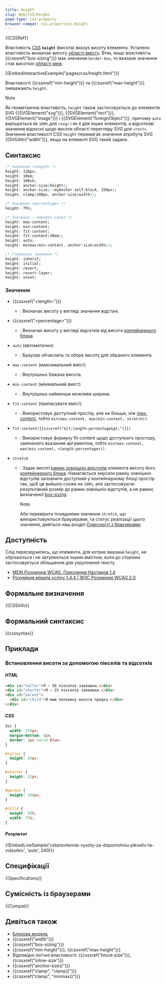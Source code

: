 ```yaml
---
title: height
slug: Web/CSS/height
page-type: css-property
browser-compat: css.properties.height
---
```


{{CSSRef}}

Властивість [CSS](/uk/docs/Web/CSS) **`height`** (висота) вказує висоту елемента. Усталено властивість визначає висоту [області вмісту](/uk/docs/Web/CSS/CSS_box_model/Introduction_to_the_CSS_box_model#oblast-vmistu). Втім, якщо властивість {{cssxref("box-sizing")}} має значення `border-box`, то вказане значення стає висотою [області меж](/uk/docs/Web/CSS/CSS_box_model/Introduction_to_the_CSS_box_model#oblast-mezh).

{{EmbedInteractiveExample("pages/css/height.html")}}

Властивості {{cssxref("min-height")}} та {{cssxref("max-height")}} зневажають `height`.

> [!NOTE]
> Як геометрична властивість, `height` також застосовується до елементів SVG {{SVGElement("svg")}}, {{SVGElement("rect")}}, {{SVGElement("image")}} і {{SVGElement("foreignObject")}}, причому `auto` вирішується як `100%` для `<svg>` і як `0` для інших елементів, а відсоткові значення відносні щодо висоти області перегляду SVG для `<rect>`. Значення властивості CSS `height` перемагає значення атрибута SVG {{SVGAttr("width")}}, якщо на елементі SVG такий задано.

## Синтаксис

```css
/* Значення <length> */
height: 120px;
height: 10em;
height: 100vh;
height: anchor-size(height);
height: anchor-size(--myAnchor self-block, 250px);
height: clamp(200px, anchor-size(width));

/* Значення <percentage> */
height: 75%;

/* Значення – ключові слова */
height: max-content;
height: min-content;
height: fit-content;
height: fit-content(20em);
height: auto;
height: minmax(min-content, anchor-size(width));

/* Глобальні значення */
height: inherit;
height: initial;
height: revert;
height: revert-layer;
height: unset;
```

### Значення

- {{cssxref("&lt;length&gt;")}}
  - : Визначає висоту у вигляді значення відстані.
- {{cssxref("&lt;percentage&gt;")}}
  - : Визначає висоту у вигляді відсотків від висоти [контейнерного блока](/uk/docs/Web/CSS/Containing_block).
- `auto` (автоматично)
  - : Браузер обчислить та обере висоту для обраного елемента.
- `max-content` (максимальний вміст)
  - : Внутрішньо бажана висота.
- `min-content` (мінімальний вміст)
  - : Внутрішньо найменша можлива ширина.
- `fit-content` (припасувати вміст)
  - : Використовує доступний простір, але не більше, ніж [max-content](/uk/docs/Web/CSS/max-content), тобто `min(max-content, max(min-content, stretch))`.
- `fit-content({{cssxref("&lt;length-percentage&gt;")}})`
  - : Використовує формулу fit-content щодо доступного простору, заміненого вказаним аргументом, тобто `min(max-content, max(min-content, <length-percentage>))`.
- `stretch`

  - : Задає висоті [рамки зовнішніх відступів](/uk/docs/Learn/CSS/Building_blocks/The_box_model#chastyny-ramky) елемента висоту його [контейнерного блока](/uk/docs/Web/CSS/Containing_block#vybir-konteinernoho-bloka). Намагається змусити рамку зовнішніх відступів заповнити доступний у контейнерному блоці простір так, щоб це вийшло схоже на `100%`, але застосовуючи результівний розмір до рамки зовнішніх відступів, а не рамки, визначеної [box-sizing](/uk/docs/Web/CSS/box-sizing).

    > [!NOTE]
    > Аби перевірити псевдоніми значення `stretch`, що використовуються браузерами, та статус реалізації цього значення, дивіться наш розділ [Сумісності з браузерами](#sumisnist-iz-brauzeramy).

## Доступність

Слід пересвідчитись, що елементи, для котрих вказана `height`, не обрізаються і не затуляються іншим вмістом, коли до сторінки застосовується збільшення для укрупнення тексту.

- [MDN Розуміння WCAG, Пояснення Настанов 1.4](/uk/docs/Web/Accessibility/Understanding_WCAG/Perceivable#nastanovy-1.4-polehshennia-perehliadu-ta-proslukhovuvannia-dlia-korystuvachiv-vkliuchno-iz-viddilenniam-perednioho-planu-vid-tla)
- [Розуміння мірила успіху 1.4.4 | W3C Розуміння WCAG 2.0](https://www.w3.org/TR/UNDERSTANDING-WCAG20/visual-audio-contrast-scale.html)

## Формальне визначення

{{CSSInfo}}

## Формальний синтаксис

{{csssyntax}}

## Приклади

### Встановлення висоти за допомогою пікселів та відсотків

#### HTML

```html
<div id="taller">Я – 50 пікселів заввишки.</div>
<div id="shorter">Я – 25 пікселів заввишки.</div>
<div id="parent">
  <div id="child">Я маю половину висоти предка.</div>
</div>
```

#### CSS

```css
div {
  width: 250px;
  margin-bottom: 5px;
  border: 2px solid blue;
}

#taller {
  height: 50px;
}

#shorter {
  height: 25px;
}

#parent {
  height: 100px;
}

#child {
  height: 50%;
  width: 75%;
}
```

#### Результат

{{EmbedLiveSample('vstanovlennia-vysoty-za-dopomohoiu-pikseliv-ta-vidsotkiv', 'auto', 240)}}

## Специфікації

{{Specifications}}

## Сумісність із браузерами

{{Compat}}

## Дивіться також

- [Блокова модель](/uk/docs/Web/CSS/CSS_box_model/Introduction_to_the_CSS_box_model)
- {{cssxref("width")}}
- {{cssxref("box-sizing")}}
- {{cssxref("min-height")}}, {{cssxref("max-height")}}
- Відповідні логічні властивості: {{cssxref("block-size")}}, {{cssxref("inline-size")}}
- {{cssxref("anchor-size()")}}
- {{cssxref("clamp", "clamp()")}}
- {{cssxref("clamp", "minmax()")}}
